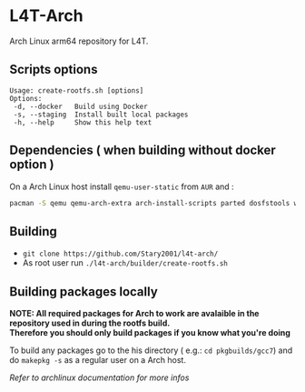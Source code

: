 # L4T-Arch

Arch Linux arm64 repository for L4T.

## Scripts options

```
Usage: create-rootfs.sh [options]
Options:
 -d, --docker   Build using Docker
 -s, --staging	Install built local packages
 -h, --help		Show this help text
```

## Dependencies ( when building without docker option )

On a Arch Linux host install `qemu-user-static` from `AUR` and :

```sh
pacman -S qemu qemu-arch-extra arch-install-scripts parted dosfstools wget libarchive p7zip
```

## Building

- `git clone https://github.com/Stary2001/l4t-arch/`
- As root user run `./l4t-arch/builder/create-rootfs.sh`

## Building packages locally

**NOTE: All required packages for Arch to work are avalaible in the repository used in during the rootfs build.** \
**Therefore you should only build packages if you know what you're doing**

To build any packages go to the his directory ( e.g.: `cd pkgbuilds/gcc7`) and do `makepkg -s` as a regular user on a Arch host.

*Refer to archlinux documentation for more infos*

